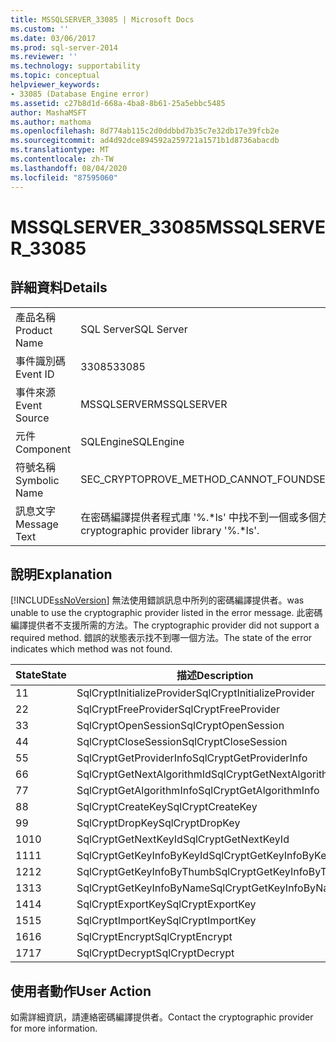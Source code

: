 ```yaml
---
title: MSSQLSERVER_33085 | Microsoft Docs
ms.custom: ''
ms.date: 03/06/2017
ms.prod: sql-server-2014
ms.reviewer: ''
ms.technology: supportability
ms.topic: conceptual
helpviewer_keywords:
- 33085 (Database Engine error)
ms.assetid: c27b8d1d-668a-4ba8-8b61-25a5ebbc5485
author: MashaMSFT
ms.author: mathoma
ms.openlocfilehash: 8d774ab115c2d0ddbbd7b35c7e32db17e39fcb2e
ms.sourcegitcommit: ad4d92dce894592a259721a1571b1d8736abacdb
ms.translationtype: MT
ms.contentlocale: zh-TW
ms.lasthandoff: 08/04/2020
ms.locfileid: "87595060"
---
```

# <a name="mssqlserver_33085"></a><span data-ttu-id="eb532-102">MSSQLSERVER_33085</span><span class="sxs-lookup"><span data-stu-id="eb532-102">MSSQLSERVER_33085</span></span>
    
## <a name="details"></a><span data-ttu-id="eb532-103">詳細資料</span><span class="sxs-lookup"><span data-stu-id="eb532-103">Details</span></span>  
  
|||  
|-|-|  
|<span data-ttu-id="eb532-104">產品名稱</span><span class="sxs-lookup"><span data-stu-id="eb532-104">Product Name</span></span>|<span data-ttu-id="eb532-105">SQL Server</span><span class="sxs-lookup"><span data-stu-id="eb532-105">SQL Server</span></span>|  
|<span data-ttu-id="eb532-106">事件識別碼</span><span class="sxs-lookup"><span data-stu-id="eb532-106">Event ID</span></span>|<span data-ttu-id="eb532-107">33085</span><span class="sxs-lookup"><span data-stu-id="eb532-107">33085</span></span>|  
|<span data-ttu-id="eb532-108">事件來源</span><span class="sxs-lookup"><span data-stu-id="eb532-108">Event Source</span></span>|<span data-ttu-id="eb532-109">MSSQLSERVER</span><span class="sxs-lookup"><span data-stu-id="eb532-109">MSSQLSERVER</span></span>|  
|<span data-ttu-id="eb532-110">元件</span><span class="sxs-lookup"><span data-stu-id="eb532-110">Component</span></span>|<span data-ttu-id="eb532-111">SQLEngine</span><span class="sxs-lookup"><span data-stu-id="eb532-111">SQLEngine</span></span>|  
|<span data-ttu-id="eb532-112">符號名稱</span><span class="sxs-lookup"><span data-stu-id="eb532-112">Symbolic Name</span></span>|<span data-ttu-id="eb532-113">SEC_CRYPTOPROVE_METHOD_CANNOT_FOUND</span><span class="sxs-lookup"><span data-stu-id="eb532-113">SEC_CRYPTOPROVE_METHOD_CANNOT_FOUND</span></span>|  
|<span data-ttu-id="eb532-114">訊息文字</span><span class="sxs-lookup"><span data-stu-id="eb532-114">Message Text</span></span>|<span data-ttu-id="eb532-115">在密碼編譯提供者程式庫 '%.\*ls' 中找不到一個或多個方法。</span><span class="sxs-lookup"><span data-stu-id="eb532-115">One or more methods cannot be found in cryptographic provider library '%.\*ls'.</span></span>|  
  
## <a name="explanation"></a><span data-ttu-id="eb532-116">說明</span><span class="sxs-lookup"><span data-stu-id="eb532-116">Explanation</span></span>  
 [!INCLUDE[ssNoVersion](../../includes/ssnoversion-md.md)] <span data-ttu-id="eb532-117">無法使用錯誤訊息中所列的密碼編譯提供者。</span><span class="sxs-lookup"><span data-stu-id="eb532-117">was unable to use the cryptographic provider listed in the error message.</span></span> <span data-ttu-id="eb532-118">此密碼編譯提供者不支援所需的方法。</span><span class="sxs-lookup"><span data-stu-id="eb532-118">The cryptographic provider did not support a required method.</span></span> <span data-ttu-id="eb532-119">錯誤的狀態表示找不到哪一個方法。</span><span class="sxs-lookup"><span data-stu-id="eb532-119">The state of the error indicates which method was not found.</span></span>  
  
|<span data-ttu-id="eb532-120">State</span><span class="sxs-lookup"><span data-stu-id="eb532-120">State</span></span>|<span data-ttu-id="eb532-121">描述</span><span class="sxs-lookup"><span data-stu-id="eb532-121">Description</span></span>|  
|-----------|-----------------|  
|<span data-ttu-id="eb532-122">1</span><span class="sxs-lookup"><span data-stu-id="eb532-122">1</span></span>|<span data-ttu-id="eb532-123">SqlCryptInitializeProvider</span><span class="sxs-lookup"><span data-stu-id="eb532-123">SqlCryptInitializeProvider</span></span>|  
|<span data-ttu-id="eb532-124">2</span><span class="sxs-lookup"><span data-stu-id="eb532-124">2</span></span>|<span data-ttu-id="eb532-125">SqlCryptFreeProvider</span><span class="sxs-lookup"><span data-stu-id="eb532-125">SqlCryptFreeProvider</span></span>|  
|<span data-ttu-id="eb532-126">3</span><span class="sxs-lookup"><span data-stu-id="eb532-126">3</span></span>|<span data-ttu-id="eb532-127">SqlCryptOpenSession</span><span class="sxs-lookup"><span data-stu-id="eb532-127">SqlCryptOpenSession</span></span>|  
|<span data-ttu-id="eb532-128">4</span><span class="sxs-lookup"><span data-stu-id="eb532-128">4</span></span>|<span data-ttu-id="eb532-129">SqlCryptCloseSession</span><span class="sxs-lookup"><span data-stu-id="eb532-129">SqlCryptCloseSession</span></span>|  
|<span data-ttu-id="eb532-130">5</span><span class="sxs-lookup"><span data-stu-id="eb532-130">5</span></span>|<span data-ttu-id="eb532-131">SqlCryptGetProviderInfo</span><span class="sxs-lookup"><span data-stu-id="eb532-131">SqlCryptGetProviderInfo</span></span>|  
|<span data-ttu-id="eb532-132">6</span><span class="sxs-lookup"><span data-stu-id="eb532-132">6</span></span>|<span data-ttu-id="eb532-133">SqlCryptGetNextAlgorithmId</span><span class="sxs-lookup"><span data-stu-id="eb532-133">SqlCryptGetNextAlgorithmId</span></span>|  
|<span data-ttu-id="eb532-134">7</span><span class="sxs-lookup"><span data-stu-id="eb532-134">7</span></span>|<span data-ttu-id="eb532-135">SqlCryptGetAlgorithmInfo</span><span class="sxs-lookup"><span data-stu-id="eb532-135">SqlCryptGetAlgorithmInfo</span></span>|  
|<span data-ttu-id="eb532-136">8</span><span class="sxs-lookup"><span data-stu-id="eb532-136">8</span></span>|<span data-ttu-id="eb532-137">SqlCryptCreateKey</span><span class="sxs-lookup"><span data-stu-id="eb532-137">SqlCryptCreateKey</span></span>|  
|<span data-ttu-id="eb532-138">9</span><span class="sxs-lookup"><span data-stu-id="eb532-138">9</span></span>|<span data-ttu-id="eb532-139">SqlCryptDropKey</span><span class="sxs-lookup"><span data-stu-id="eb532-139">SqlCryptDropKey</span></span>|  
|<span data-ttu-id="eb532-140">10</span><span class="sxs-lookup"><span data-stu-id="eb532-140">10</span></span>|<span data-ttu-id="eb532-141">SqlCryptGetNextKeyId</span><span class="sxs-lookup"><span data-stu-id="eb532-141">SqlCryptGetNextKeyId</span></span>|  
|<span data-ttu-id="eb532-142">11</span><span class="sxs-lookup"><span data-stu-id="eb532-142">11</span></span>|<span data-ttu-id="eb532-143">SqlCryptGetKeyInfoByKeyId</span><span class="sxs-lookup"><span data-stu-id="eb532-143">SqlCryptGetKeyInfoByKeyId</span></span>|  
|<span data-ttu-id="eb532-144">12</span><span class="sxs-lookup"><span data-stu-id="eb532-144">12</span></span>|<span data-ttu-id="eb532-145">SqlCryptGetKeyInfoByThumb</span><span class="sxs-lookup"><span data-stu-id="eb532-145">SqlCryptGetKeyInfoByThumb</span></span>|  
|<span data-ttu-id="eb532-146">13</span><span class="sxs-lookup"><span data-stu-id="eb532-146">13</span></span>|<span data-ttu-id="eb532-147">SqlCryptGetKeyInfoByName</span><span class="sxs-lookup"><span data-stu-id="eb532-147">SqlCryptGetKeyInfoByName</span></span>|  
|<span data-ttu-id="eb532-148">14</span><span class="sxs-lookup"><span data-stu-id="eb532-148">14</span></span>|<span data-ttu-id="eb532-149">SqlCryptExportKey</span><span class="sxs-lookup"><span data-stu-id="eb532-149">SqlCryptExportKey</span></span>|  
|<span data-ttu-id="eb532-150">15</span><span class="sxs-lookup"><span data-stu-id="eb532-150">15</span></span>|<span data-ttu-id="eb532-151">SqlCryptImportKey</span><span class="sxs-lookup"><span data-stu-id="eb532-151">SqlCryptImportKey</span></span>|  
|<span data-ttu-id="eb532-152">16</span><span class="sxs-lookup"><span data-stu-id="eb532-152">16</span></span>|<span data-ttu-id="eb532-153">SqlCryptEncrypt</span><span class="sxs-lookup"><span data-stu-id="eb532-153">SqlCryptEncrypt</span></span>|  
|<span data-ttu-id="eb532-154">17</span><span class="sxs-lookup"><span data-stu-id="eb532-154">17</span></span>|<span data-ttu-id="eb532-155">SqlCryptDecrypt</span><span class="sxs-lookup"><span data-stu-id="eb532-155">SqlCryptDecrypt</span></span>|  
  
## <a name="user-action"></a><span data-ttu-id="eb532-156">使用者動作</span><span class="sxs-lookup"><span data-stu-id="eb532-156">User Action</span></span>  
 <span data-ttu-id="eb532-157">如需詳細資訊，請連絡密碼編譯提供者。</span><span class="sxs-lookup"><span data-stu-id="eb532-157">Contact the cryptographic provider for more information.</span></span>  
  
  
